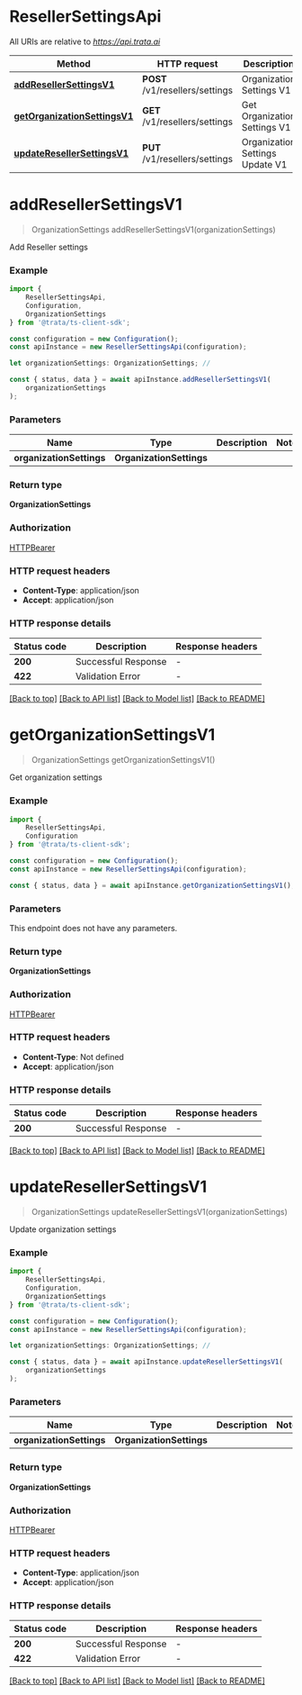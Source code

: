 # ResellerSettingsApi

All URIs are relative to *https://api.trata.ai*

|Method | HTTP request | Description|
|------------- | ------------- | -------------|
|[**addResellerSettingsV1**](#addresellersettingsv1) | **POST** /v1/resellers/settings | Organization Settings V1|
|[**getOrganizationSettingsV1**](#getorganizationsettingsv1) | **GET** /v1/resellers/settings | Get Organization Settings V1|
|[**updateResellerSettingsV1**](#updateresellersettingsv1) | **PUT** /v1/resellers/settings | Organization Settings Update V1|

# **addResellerSettingsV1**
> OrganizationSettings addResellerSettingsV1(organizationSettings)

Add Reseller settings

### Example

```typescript
import {
    ResellerSettingsApi,
    Configuration,
    OrganizationSettings
} from '@trata/ts-client-sdk';

const configuration = new Configuration();
const apiInstance = new ResellerSettingsApi(configuration);

let organizationSettings: OrganizationSettings; //

const { status, data } = await apiInstance.addResellerSettingsV1(
    organizationSettings
);
```

### Parameters

|Name | Type | Description  | Notes|
|------------- | ------------- | ------------- | -------------|
| **organizationSettings** | **OrganizationSettings**|  | |


### Return type

**OrganizationSettings**

### Authorization

[HTTPBearer](../README.md#HTTPBearer)

### HTTP request headers

 - **Content-Type**: application/json
 - **Accept**: application/json


### HTTP response details
| Status code | Description | Response headers |
|-------------|-------------|------------------|
|**200** | Successful Response |  -  |
|**422** | Validation Error |  -  |

[[Back to top]](#) [[Back to API list]](../README.md#documentation-for-api-endpoints) [[Back to Model list]](../README.md#documentation-for-models) [[Back to README]](../README.md)

# **getOrganizationSettingsV1**
> OrganizationSettings getOrganizationSettingsV1()

Get organization settings

### Example

```typescript
import {
    ResellerSettingsApi,
    Configuration
} from '@trata/ts-client-sdk';

const configuration = new Configuration();
const apiInstance = new ResellerSettingsApi(configuration);

const { status, data } = await apiInstance.getOrganizationSettingsV1();
```

### Parameters
This endpoint does not have any parameters.


### Return type

**OrganizationSettings**

### Authorization

[HTTPBearer](../README.md#HTTPBearer)

### HTTP request headers

 - **Content-Type**: Not defined
 - **Accept**: application/json


### HTTP response details
| Status code | Description | Response headers |
|-------------|-------------|------------------|
|**200** | Successful Response |  -  |

[[Back to top]](#) [[Back to API list]](../README.md#documentation-for-api-endpoints) [[Back to Model list]](../README.md#documentation-for-models) [[Back to README]](../README.md)

# **updateResellerSettingsV1**
> OrganizationSettings updateResellerSettingsV1(organizationSettings)

Update organization settings

### Example

```typescript
import {
    ResellerSettingsApi,
    Configuration,
    OrganizationSettings
} from '@trata/ts-client-sdk';

const configuration = new Configuration();
const apiInstance = new ResellerSettingsApi(configuration);

let organizationSettings: OrganizationSettings; //

const { status, data } = await apiInstance.updateResellerSettingsV1(
    organizationSettings
);
```

### Parameters

|Name | Type | Description  | Notes|
|------------- | ------------- | ------------- | -------------|
| **organizationSettings** | **OrganizationSettings**|  | |


### Return type

**OrganizationSettings**

### Authorization

[HTTPBearer](../README.md#HTTPBearer)

### HTTP request headers

 - **Content-Type**: application/json
 - **Accept**: application/json


### HTTP response details
| Status code | Description | Response headers |
|-------------|-------------|------------------|
|**200** | Successful Response |  -  |
|**422** | Validation Error |  -  |

[[Back to top]](#) [[Back to API list]](../README.md#documentation-for-api-endpoints) [[Back to Model list]](../README.md#documentation-for-models) [[Back to README]](../README.md)

